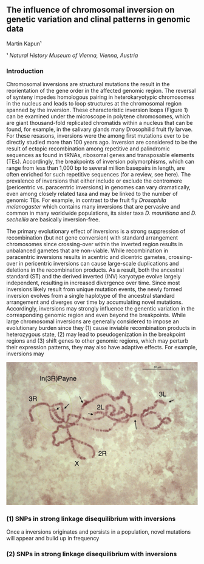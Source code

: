 ## The influence of chromosomal inversion on genetic variation and clinal patterns in genomic data

Martin Kapun¹

¹ *Natural History Museum of Vienna, Vienna, Austria*

### Introduction 

Chromosomal inversions are structural mutations the result in the reorientation of the gene order in the affected genomic region. The reversal of synteny impedes homologous pairing in heterokaryotypic chromosomes in the nucleus and leads to loop structures at the chromosomal region spanned by the inversion. These characteristic inversion loops (Figure 1) can be examined under the microscope in polytene chromosomes, which are giant thousand-fold replicated chromatids within a nucleus that can be found, for example, in the salivary glands many Drosophilid fruit fly larvae. For these resasons, inversions were the among first mutations ever to be directly studied more than 100 years ago. Inversion are considered to be the result of ectopic recombination among repetitive and palindromic sequences as found in tRNAs, ribosomal genes and transposable elements (TEs). Accordingly, the breakpoints of inversion polymorphisms, which can range from less than 1,000 bp to several million basepairs in length, are often enriched for such repetitive sequences (for a review, see here). The prevalence of inversions that either include or exclude the centromere (pericentric vs. paracentric inversions) in genomes can vary dramatically, even among closely related taxa and may be linked to the number of genomic TEs. For example, in contrast to the fruit fly *Drosophila melanogaster* which contains many inversions that are pervasive and common in many worldwide populations, its sister taxa *D. mauritiana* and *D. sechellia* are basically inversion-free.

 The primary evolutionary effect of inversions is a strong suppression of recombination (but not gene conversion) with standard arrangement chromosomes since crossing-over within the inverted region results in unbalanced gametes that are non-viable. While recombination in paracentric inversions results in acentric and dicentric gametes, crossing-over in pericentric inversions can cause large-scale duplications and deletions in the recombination products. As a result, both the ancestral standard (ST) and the derived inverted (INV) karyotype evolve largely independent, resulting in increased divergence over time. Since most inversions likely result from unique mutation events, the newly formed inversion evolves from a single haplotype of the ancestral standard arrangement and diverges over time by accumulating novel mutations. Accordingly, inversions may strongly influence the genentic variation in the corresponding genomic region and even beyond the breakpoints. While large chromosomal inversions are generally considered to impose an evolutionary burden since they (1) cause inviable recombination products in heterozygous state, (2) may lead to pseudogenization in the breakpoint regions and (3) shift genes to other genomic regions, which may perturb their expression patterns, they may also have adaptive effects. For example, inversions may  <MORE HERE>

![Figure 1](Images/In3RP.jpg)

### (1) SNPs in strong linkage disequilibrium with inversions

Once a inversions originates and persists in a population, novel mutations will appear and bulid up in frequency  

### (2) SNPs in strong linkage disequilibrium with inversions

